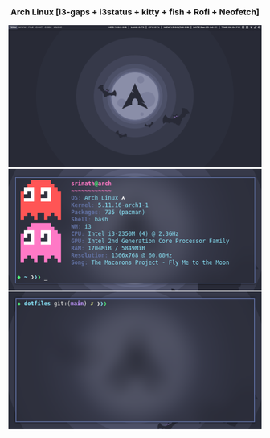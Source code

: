 <div align="center">

### Arch Linux [i3-gaps + i3status + kitty + fish + Rofi + Neofetch]
![Desktop](https://raw.githubusercontent.com/knsrinath/dotfiles/main/images/i3.png)
![Terminal](https://raw.githubusercontent.com/knsrinath/dotfiles/main/images/kittyneofetch.png)
![Prompt](https://raw.githubusercontent.com/knsrinath/dotfiles/main/images/fish.png)


